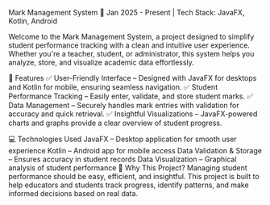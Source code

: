  Mark Management System
📅 Jan 2025 - Present | Tech Stack: JavaFX, Kotlin, Android

Welcome to the Mark Management System, a project designed to simplify student performance tracking with a clean and intuitive user experience. Whether you're a teacher, student, or administrator, this system helps you analyze, store, and visualize academic data effortlessly.

🚀 Features
✅ User-Friendly Interface – Designed with JavaFX for desktops and Kotlin for mobile, ensuring seamless navigation.
✅ Student Performance Tracking – Easily enter, validate, and store student marks.
✅ Data Management – Securely handles mark entries with validation for accuracy and quick retrieval.
✅ Insightful Visualizations – JavaFX-powered charts and graphs provide a clear overview of student progress.

💻 Technologies Used
JavaFX – Desktop application for smooth user experience
Kotlin – Android app for mobile access
Data Validation & Storage – Ensures accuracy in student records
Data Visualization – Graphical analysis of student performance
📌 Why This Project?
Managing student performance should be easy, efficient, and insightful. This project is built to help educators and students track progress, identify patterns, and make informed decisions based on real data.
